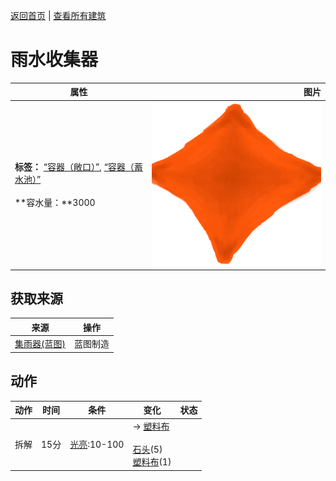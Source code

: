 [返回首页](index.md)   |  [查看所有建筑](building.md)
# 雨水收集器  
>   
  
  属性  |   图片   
 ----  |  ----:   
 **标签：**	[“容器（敞口）”](tag_ContainerOpen.md), [“容器（蓄水池）”](tag_ContainerReservoir.md)<br><br>**容水量：**3000  |  ![](Sprite/RainCatcherEmpty.png)   
  
## 获取来源  
来源  |  操作  
----  |  ----  
[集雨器(蓝图)](Bp_Raincatcher.md)  |  蓝图制造  
## 动作  
动作  |  时间  |  条件  |  变化  |  状态  
----  |  ----  |  ----  |  ----  |  ----  
拆解  |  15分  |  [光亮](Light.md):10-100  |  → [塑料布](PlasticSheet.md)<br><br>[石头](Stone.md)(5)<br>[塑料布](PlasticSheet.md)(1)  |    
